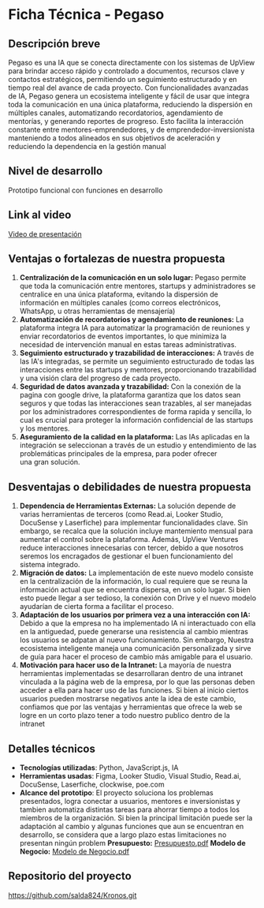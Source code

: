 # Ficha Técnica - Pegaso

## Descripción breve
Pegaso es una IA que se conecta directamente con los sistemas de UpView para brindar acceso rápido y controlado a documentos, recursos clave y contactos estratégicos, permitiendo un seguimiento estructurado y en tiempo real del avance de cada proyecto. Con funcionalidades avanzadas de IA, Pegaso genera un ecosistema inteligente y fácil de usar que integra toda la comunicación en una única plataforma, reduciendo la dispersión en múltiples canales, automatizando recordatorios, agendamiento de mentorías, y generando reportes de progreso. Esto facilita la interacción constante entre mentores-emprendedores, y de emprendedor-inversionista manteniendo a todos alineados en sus objetivos de aceleración y reduciendo la dependencia en la gestión manual

## Nivel de desarrollo
Prototipo funcional con funciones en desarrollo 

## Link al video
[Video de presentación](URL)

## Ventajas o fortalezas de nuestra propuesta
1. **Centralización de la comunicación en un solo lugar:** Pegaso permite que toda la comunicación entre mentores, startups y administradores se centralice en una única plataforma, evitando la 
dispersión de información en múltiples canales (como correos electrónicos, WhatsApp, u otras herramientas de mensajería)
2. **Automatización de recordatorios y agendamiento de reuniones:** La plataforma integra IA para automatizar la programación de reuniones y enviar recordatorios de eventos importantes, lo que minimiza la 
necesidad de intervención manual en estas tareas administrativas.
3. **Seguimiento estructurado y trazabilidad de interacciones:** A través de las IA's integradas, se permite un seguimiento estructurado de todas las interacciones entre las startups y mentores, proporcionando 
trazabilidad y una visión clara del progreso de cada proyecto.
4. **Seguridad de datos avanzada y trazabilidad:** Con la conexión de la pagina con google drive, la plataforma garantiza que los datos sean seguros y que todas las interacciones sean trazables, al ser manejadas por los administradores correspondientes de forma rapida y sencilla, lo cual es crucial para proteger la información confidencial de las startups y los mentores.
5. **Aseguramiento de la calidad en la plataforma:** Las IAs aplicadas en la integración se seleccionan a través de un estudio y entendimiento de las problemáticas principales de la empresa, para poder ofrecer una gran solución.

## Desventajas o debilidades de nuestra propuesta
1. **Dependencia de Herramientas Externas:**  La solución depende de varias herramientas de terceros (como Read.ai, Looker Studio, DocuSense y Laserfiche) para implementar 
funcionalidades clave. Sin embargo, se recalca que la solución incluye mantemiento mensual para aumentar el control sobre la plataforma. Además, UpView Ventures reduce interacciones 
innecesarias con tercer, debido a que nosotros seremos los encragados de gestionar el buen funcionamiento del sistema integrado.
2. **Migración de datos:** La implementación de este nuevo modelo consiste en la centralización de la información, lo cual requiere que se reuna la información actual que se encuentra dispersa, en un solo lugar. Si bien esto puede llegar a ser tedioso, la conexión con Drive y el nuevo modelo ayudarían de cierta forma a facilitar el proceso.
3. **Adaptación de los usuarios por primera vez a una interacción 
con IA:** Debido a que la empresa no ha implementado IA ni interactuado con ella en la antiguedad, puede generarse una resistencia al cambio mientras 
los usuarios se adpatan al nuevo funcionamiento. Sin embargo, Nuestra ecosistema inteligente maneja una comunicación personalizada y sirve de guía para hacer el proceso de cambio más amigable para el usuario.
4. **Motivación para hacer uso de la Intranet:** La mayoría de nuestra herramientas implementadas se desarrollaran dentro de una intranet vinculada a la página web de la empresa, por lo que las personas deben acceder a ella para hacer uso de las funciones. Si bien al inicio ciertos usuarios pueden mostrarse negativos ante la idea de este cambio, confiamos que por las ventajas y herramientas que ofrece la web se logre en un corto plazo tener a todo nuestro publico dentro de la intranet 

## Detalles técnicos
- **Tecnologías utilizadas**: Python, JavaScript.js, IA
- **Herramientas usadas**: Figma, Looker Studio, Visual Studio, Read.ai, DocuSense, Laserfiche, clockwise, poe.com
- **Alcance del prototipo**: El proyecto soluciona los problemas presentados, logra conectar a usuarios, mentores e inversionistas y tambien automatiza distintas tareas para ahorrar tiempo a todos los miembros de la organización. Si bien la principal limitación puede ser la adaptación al cambio y algunas funciones que aun se encuentran en desarrollo, se considera que a largo plazo estas limitaciones no presentan ningún problem
  **Presupuesto:** [Presupuesto.pdf](https://github.com/salda824/Kronos/blob/9a3b9951f05261bfd1d11b45764a5f33d22e5214/Presupuesto%20SH.pdf)
  **Modelo de Negocio:** [Modelo de Negocio.pdf](https://github.com/salda824/Kronos/blob/9a3b9951f05261bfd1d11b45764a5f33d22e5214/Business%20Model%20Pegaso.pdf)

## Repositorio del proyecto
https://github.com/salda824/Kronos.git
